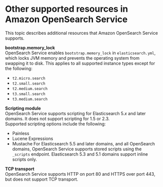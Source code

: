 # Other supported resources in Amazon OpenSearch Service<a name="supported-resources"></a>

This topic describes additional resources that Amazon OpenSearch Service supports\.

**bootstrap\.memory\_lock**  
OpenSearch Service enables `bootstrap.memory_lock` in `elasticsearch.yml`, which locks JVM memory and prevents the operating system from swapping it to disk\. This applies to all supported instance types except for the following:  
+ `t2.micro.search`
+ `t2.small.search`
+ `t2.medium.search`
+ `t3.small.search`
+ `t3.medium.search`

**Scripting module**  
OpenSearch Service supports scripting for Elasticsearch 5\.*x* and later domains\. It does not support scripting for 1\.5 or 2\.3\.  
Supported scripting options include the following:  
+ Painless
+ Lucene Expressions
+ Mustache
For Elasticsearch 5\.5 and later domains, and all OpenSearch domains, OpenSearch Service supports stored scripts using the `_scripts` endpoint\. Elasticsearch 5\.3 and 5\.1 domains support inline scripts only\.

**TCP transport**  
OpenSearch Service supports HTTP on port 80 and HTTPS over port 443, but does not support TCP transport\.